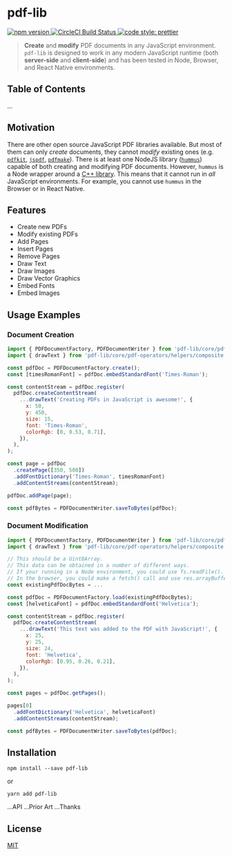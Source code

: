 # pdf-lib

<a href="https://www.npmjs.com/package/pdf-lib">
  <img alt="npm version" src="https://img.shields.io/npm/v/pdf-lib.svg?style=flat-square">
</a>

<a href="https://circleci.com/gh/Hopding/pdf-lib">
  <img alt="CircleCI Build Status" src="https://img.shields.io/circleci/project/github/Hopding/pdf-lib/master.svg?style=flat-square&label=CircleCI">
</a>

<a href="https://prettier.io/">
  <img alt="code style: prettier" src="https://img.shields.io/badge/code_style-prettier-ff69b4.svg?style=flat-square">
</a>  

> 
> **Create** and **modify** PDF documents in any JavaScript environment. `pdf-lib` is designed to work in any modern JavaScript runtime (both **server-side** and **client-side**) and has been tested in Node, Browser, and React Native environments.

## Table of Contents
...

## Motivation
There are other open source JavaScript PDF libraries available. But most of them can only _create_ documents, they cannot _modify_ existing ones (e.g. [`pdfkit`](https://github.com/devongovett/pdfkit), [`jspdf`](https://github.com/MrRio/jsPDF), [`pdfmake`](https://github.com/bpampuch/pdfmake)). There is at least one NodeJS library ([`hummus`](https://github.com/galkahana/HummusJS)) capable of both creating and modifying PDF documents. However, `hummus` is a Node wrapper around a [C++ library](https://github.com/galkahana/PDF-Writer). This means that it cannot run in _all_ JavaScript environments. For example, you cannot use `hummus` in the Browser or in React Native.

## Features
* Create new PDFs
* Modify existing PDFs
* Add Pages
* Insert Pages
* Remove Pages
* Draw Text
* Draw Images
* Draw Vector Graphics
* Embed Fonts
* Embed Images

## Usage Examples
### Document Creation
```javascript
import { PDFDocumentFactory, PDFDocumentWriter } from 'pdf-lib/core/pdf-document';
import { drawText } from 'pdf-lib/core/pdf-operators/helpers/composite';

const pdfDoc = PDFDocumentFactory.create();
const [timesRomanFont] = pdfDoc.embedStandardFont('Times-Roman');

const contentStream = pdfDoc.register(
  pdfDoc.createContentStream(
    ...drawText('Creating PDFs in JavaScript is awesome!', {
      x: 50,
      y: 450,
      size: 15,
      font: 'Times-Roman',
      colorRgb: [0, 0.53, 0.71],
    }),
  ),
);

const page = pdfDoc
  .createPage([350, 500])
  .addFontDictionary('Times-Roman', timesRomanFont)
  .addContentStreams(contentStream);

pdfDoc.addPage(page);

const pdfBytes = PDFDocumentWriter.saveToBytes(pdfDoc);
```

### Document Modification
```javascript
import { PDFDocumentFactory, PDFDocumentWriter } from 'pdf-lib/core/pdf-document';
import { drawText } from 'pdf-lib/core/pdf-operators/helpers/composite';

// This should be a Uint8Array.
// This data can be obtained in a number of different ways.
// If your running in a Node environment, you could use fs.readFile().
// In the browser, you could make a fetch() call and use res.arrayBuffer().
const existingPdfDocBytes = ...

const pdfDoc = PDFDocumentFactory.load(existingPdfDocBytes);
const [helveticaFont] = pdfDoc.embedStandardFont('Helvetica');

const contentStream = pdfDoc.register(
  pdfDoc.createContentStream(
    ...drawText('This text was added to the PDF with JavaScript!', {
      x: 25,
      y: 25,
      size: 24,
      font: 'Helvetica',
      colorRgb: [0.95, 0.26, 0.21],
    }),
  ),
);

const pages = pdfDoc.getPages();

pages[0]
  .addFontDictionary('Helvetica', helveticaFont)
  .addContentStreams(contentStream);

const pdfBytes = PDFDocumentWriter.saveToBytes(pdfDoc);
```

## Installation
```
npm install --save pdf-lib
```
or
```
yarn add pdf-lib
```

...API
...Prior Art
...Thanks

## License
[MIT](https://choosealicense.com/licenses/mit/)

